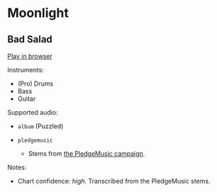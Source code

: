 # Moonlight

## Bad Salad


[Play in browser](http://pages.cs.wisc.edu/~tolly/customs/?title=moonlight&artist=bad-salad)

Instruments:

  * (Pro) Drums
  * Bass
  * Guitar

Supported audio:

  * `album` (Puzzled)

  * `pledgemusic`

    * Stems from [the PledgeMusic campaign](http://www.pledgemusic.com/projects/badsalad2013).

Notes:

  * Chart confidence: *high*. Transcribed from the PledgeMusic stems.

